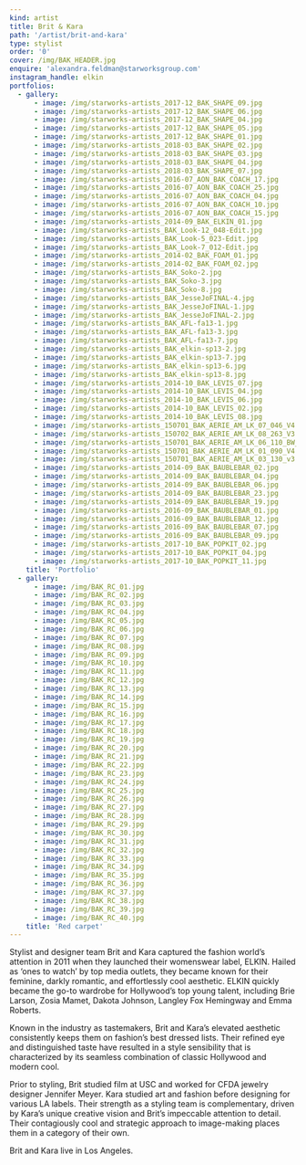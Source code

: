 ```yaml
---
kind: artist
title: Brit & Kara
path: '/artist/brit-and-kara'
type: stylist
order: '0'
cover: /img/BAK_HEADER.jpg
enquire: 'alexandra.feldman@starworksgroup.com'
instagram_handle: elkin
portfolios:
  - gallery:
      - image: /img/starworks-artists_2017-12_BAK_SHAPE_09.jpg
      - image: /img/starworks-artists_2017-12_BAK_SHAPE_06.jpg
      - image: /img/starworks-artists_2017-12_BAK_SHAPE_04.jpg
      - image: /img/starworks-artists_2017-12_BAK_SHAPE_05.jpg
      - image: /img/starworks-artists_2017-12_BAK_SHAPE_01.jpg
      - image: /img/starworks-artists_2018-03_BAK_SHAPE_02.jpg
      - image: /img/starworks-artists_2018-03_BAK_SHAPE_03.jpg
      - image: /img/starworks-artists_2018-03_BAK_SHAPE_04.jpg
      - image: /img/starworks-artists_2018-03_BAK_SHAPE_07.jpg
      - image: /img/starworks-artists_2016-07_AON_BAK_COACH_17.jpg
      - image: /img/starworks-artists_2016-07_AON_BAK_COACH_25.jpg
      - image: /img/starworks-artists_2016-07_AON_BAK_COACH_04.jpg
      - image: /img/starworks-artists_2016-07_AON_BAK_COACH_10.jpg
      - image: /img/starworks-artists_2016-07_AON_BAK_COACH_15.jpg
      - image: /img/starworks-artists_2014-09_BAK_ELKIN_01.jpg
      - image: /img/starworks-artists_BAK_Look-12_048-Edit.jpg
      - image: /img/starworks-artists_BAK_Look-5_023-Edit.jpg
      - image: /img/starworks-artists_BAK_Look-7_012-Edit.jpg
      - image: /img/starworks-artists_2014-02_BAK_FOAM_01.jpg
      - image: /img/starworks-artists_2014-02_BAK_FOAM_02.jpg
      - image: /img/starworks-artists_BAK_Soko-2.jpg
      - image: /img/starworks-artists_BAK_Soko-3.jpg
      - image: /img/starworks-artists_BAK_Soko-8.jpg
      - image: /img/starworks-artists_BAK_JesseJoFINAL-4.jpg
      - image: /img/starworks-artists_BAK_JesseJoFINAL-1.jpg
      - image: /img/starworks-artists_BAK_JesseJoFINAL-2.jpg
      - image: /img/starworks-artists_BAK_AFL-fa13-1.jpg
      - image: /img/starworks-artists_BAK_AFL-fa13-3.jpg
      - image: /img/starworks-artists_BAK_AFL-fa13-7.jpg
      - image: /img/starworks-artists_BAK_elkin-sp13-2.jpg
      - image: /img/starworks-artists_BAK_elkin-sp13-7.jpg
      - image: /img/starworks-artists_BAK_elkin-sp13-6.jpg
      - image: /img/starworks-artists_BAK_elkin-sp13-8.jpg
      - image: /img/starworks-artists_2014-10_BAK_LEVIS_07.jpg
      - image: /img/starworks-artists_2014-10_BAK_LEVIS_04.jpg
      - image: /img/starworks-artists_2014-10_BAK_LEVIS_06.jpg
      - image: /img/starworks-artists_2014-10_BAK_LEVIS_02.jpg
      - image: /img/starworks-artists_2014-10_BAK_LEVIS_08.jpg
      - image: /img/starworks-artists_150701_BAK_AERIE_AM_LK_07_046_V4.jpg
      - image: /img/starworks-artists_150702_BAK_AERIE_AM_LK_08_263_V3.jpg
      - image: /img/starworks-artists_150701_BAK_AERIE_AM_LK_06_110_BW_v1.jpg
      - image: /img/starworks-artists_150701_BAK_AERIE_AM_LK_01_090_V4.jpg
      - image: /img/starworks-artists_150701_BAK_AERIE_AM_LK_03_130_v3.jpg
      - image: /img/starworks-artists_2014-09_BAK_BAUBLEBAR_02.jpg
      - image: /img/starworks-artists_2014-09_BAK_BAUBLEBAR_04.jpg
      - image: /img/starworks-artists_2014-09_BAK_BAUBLEBAR_06.jpg
      - image: /img/starworks-artists_2014-09_BAK_BAUBLEBAR_23.jpg
      - image: /img/starworks-artists_2014-09_BAK_BAUBLEBAR_19.jpg
      - image: /img/starworks-artists_2016-09_BAK_BAUBLEBAR_01.jpg
      - image: /img/starworks-artists_2016-09_BAK_BAUBLEBAR_12.jpg
      - image: /img/starworks-artists_2016-09_BAK_BAUBLEBAR_07.jpg
      - image: /img/starworks-artists_2016-09_BAK_BAUBLEBAR_09.jpg
      - image: /img/starworks-artists_2017-10_BAK_POPKIT_02.jpg
      - image: /img/starworks-artists_2017-10_BAK_POPKIT_04.jpg
      - image: /img/starworks-artists_2017-10_BAK_POPKIT_11.jpg
    title: 'Portfolio'
  - gallery:
      - image: /img/BAK_RC_01.jpg
      - image: /img/BAK_RC_02.jpg
      - image: /img/BAK_RC_03.jpg
      - image: /img/BAK_RC_04.jpg
      - image: /img/BAK_RC_05.jpg
      - image: /img/BAK_RC_06.jpg
      - image: /img/BAK_RC_07.jpg
      - image: /img/BAK_RC_08.jpg
      - image: /img/BAK_RC_09.jpg
      - image: /img/BAK_RC_10.jpg
      - image: /img/BAK_RC_11.jpg
      - image: /img/BAK_RC_12.jpg
      - image: /img/BAK_RC_13.jpg
      - image: /img/BAK_RC_14.jpg
      - image: /img/BAK_RC_15.jpg
      - image: /img/BAK_RC_16.jpg
      - image: /img/BAK_RC_17.jpg
      - image: /img/BAK_RC_18.jpg
      - image: /img/BAK_RC_19.jpg
      - image: /img/BAK_RC_20.jpg
      - image: /img/BAK_RC_21.jpg
      - image: /img/BAK_RC_22.jpg
      - image: /img/BAK_RC_23.jpg
      - image: /img/BAK_RC_24.jpg
      - image: /img/BAK_RC_25.jpg
      - image: /img/BAK_RC_26.jpg
      - image: /img/BAK_RC_27.jpg
      - image: /img/BAK_RC_28.jpg
      - image: /img/BAK_RC_29.jpg
      - image: /img/BAK_RC_30.jpg
      - image: /img/BAK_RC_31.jpg
      - image: /img/BAK_RC_32.jpg
      - image: /img/BAK_RC_33.jpg
      - image: /img/BAK_RC_34.jpg
      - image: /img/BAK_RC_35.jpg
      - image: /img/BAK_RC_36.jpg
      - image: /img/BAK_RC_37.jpg
      - image: /img/BAK_RC_38.jpg
      - image: /img/BAK_RC_39.jpg
      - image: /img/BAK_RC_40.jpg
    title: 'Red carpet'
---
```

Stylist and designer team Brit and Kara captured the fashion world’s attention in 2011 when they launched their womenswear label, ELKIN. Hailed as ‘ones to watch’ by top media outlets, they became known for their feminine, darkly romantic, and effortlessly cool aesthetic. ELKIN quickly became the go-to wardrobe for Hollywood’s top young talent, including Brie Larson, Zosia Mamet, Dakota Johnson, Langley Fox Hemingway and Emma Roberts.

Known in the industry as tastemakers, Brit and Kara’s elevated aesthetic consistently keeps them on fashion’s best dressed lists. Their refined eye and distinguished taste have resulted in a style sensibility that is characterized by its seamless combination of classic Hollywood and modern cool.

Prior to styling, Brit studied film at USC and worked for CFDA jewelry designer Jennifer Meyer. Kara studied art and fashion before designing for various LA labels. Their strength as a styling team is complementary, driven by Kara’s unique creative vision and Brit’s impeccable attention to detail. Their contagiously cool and strategic approach to image-making places them in a category of their own.

Brit and Kara live in Los Angeles.